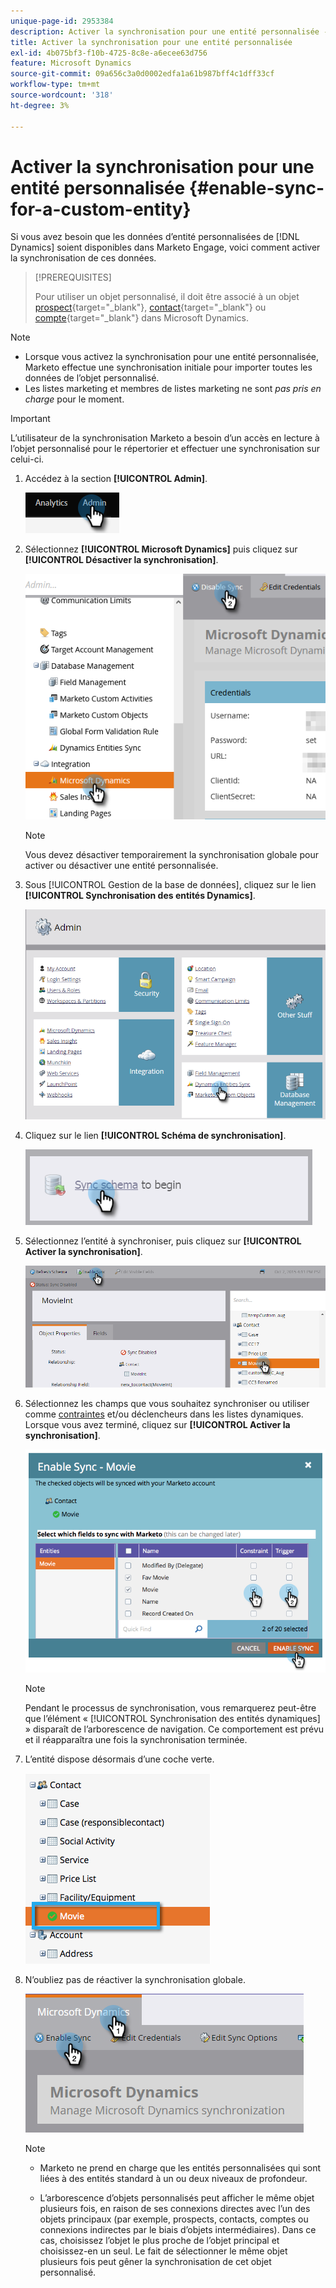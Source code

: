 ```yaml
---
unique-page-id: 2953384
description: Activer la synchronisation pour une entité personnalisée - Documents Marketo - Documentation du produit
title: Activer la synchronisation pour une entité personnalisée
exl-id: 4b075bf3-f10b-4725-8c8e-a6ecee63d756
feature: Microsoft Dynamics
source-git-commit: 09a656c3a0d0002edfa1a61b987bff4c1dff33cf
workflow-type: tm+mt
source-wordcount: '318'
ht-degree: 3%

---
```


# Activer la synchronisation pour une entité personnalisée {#enable-sync-for-a-custom-entity}

Si vous avez besoin que les données d’entité personnalisées de [!DNL Dynamics] soient disponibles dans Marketo Engage, voici comment activer la synchronisation de ces données.

>[!PREREQUISITES]
>
>Pour utiliser un objet personnalisé, il doit être associé à un objet [prospect](/help/marketo/product-docs/crm-sync/microsoft-dynamics-sync/microsoft-dynamics-sync-details/microsoft-dynamics-sync-lead-sync.md){target="_blank"}, [contact](/help/marketo/product-docs/crm-sync/microsoft-dynamics-sync/microsoft-dynamics-sync-details/microsoft-dynamics-sync-contact-sync.md){target="_blank"} ou [compte](/help/marketo/product-docs/crm-sync/microsoft-dynamics-sync/microsoft-dynamics-sync-details/microsoft-dynamics-sync-account-sync.md){target="_blank"} dans Microsoft Dynamics.

>[!NOTE]
>
>* Lorsque vous activez la synchronisation pour une entité personnalisée, Marketo effectue une synchronisation initiale pour importer toutes les données de l’objet personnalisé.
>* Les listes marketing et membres de listes marketing ne sont _pas pris en charge_ pour le moment.

>[!IMPORTANT]
>
>L’utilisateur de la synchronisation Marketo a besoin d’un accès en lecture à l’objet personnalisé pour le répertorier et effectuer une synchronisation sur celui-ci.

1. Accédez à la section **[!UICONTROL Admin]**.

   ![](assets/enable-sync-for-a-custom-entity-1.png)

1. Sélectionnez **[!UICONTROL Microsoft Dynamics]** puis cliquez sur **[!UICONTROL Désactiver la synchronisation]**.

   ![](assets/enable-sync-for-a-custom-entity-2.png)

   >[!NOTE]
   >
   >Vous devez désactiver temporairement la synchronisation globale pour activer ou désactiver une entité personnalisée.

1. Sous [!UICONTROL Gestion de la base de données], cliquez sur le lien **[!UICONTROL Synchronisation des entités Dynamics]**.

   ![](assets/enable-sync-for-a-custom-entity-3.png)

1. Cliquez sur le lien **[!UICONTROL Schéma de synchronisation]**.

   ![](assets/enable-sync-for-a-custom-entity-4.png)

1. Sélectionnez l’entité à synchroniser, puis cliquez sur **[!UICONTROL Activer la synchronisation]**.

   ![](assets/enable-sync-for-a-custom-entity-5.png)

1. Sélectionnez les champs que vous souhaitez synchroniser ou utiliser comme [contraintes](/help/marketo/product-docs/core-marketo-concepts/smart-lists-and-static-lists/using-smart-lists/add-a-constraint-to-a-smart-list-filter.md) et/ou déclencheurs dans les listes dynamiques. Lorsque vous avez terminé, cliquez sur **[!UICONTROL Activer la synchronisation]**.

   ![](assets/enable-sync-for-a-custom-entity-6.png)

   >[!NOTE]
   >
   >Pendant le processus de synchronisation, vous remarquerez peut-être que l’élément « [!UICONTROL Synchronisation des entités dynamiques] » disparaît de l’arborescence de navigation. Ce comportement est prévu et il réapparaîtra une fois la synchronisation terminée.

1. L’entité dispose désormais d’une coche verte.

   ![](assets/enable-sync-for-a-custom-entity-7.png)

1. N’oubliez pas de réactiver la synchronisation globale.

   ![](assets/enable-sync-for-a-custom-entity-8.png)

   >[!NOTE]
   >
   >* Marketo ne prend en charge que les entités personnalisées qui sont liées à des entités standard à un ou deux niveaux de profondeur.
   >
   >* L’arborescence d’objets personnalisés peut afficher le même objet plusieurs fois, en raison de ses connexions directes avec l’un des objets principaux (par exemple, prospects, contacts, comptes ou connexions indirectes par le biais d’objets intermédiaires). Dans ce cas, choisissez l’objet le plus proche de l’objet principal et choisissez-en un seul. Le fait de sélectionner le même objet plusieurs fois peut gêner la synchronisation de cet objet personnalisé.
